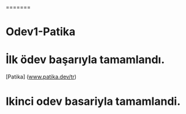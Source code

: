 =======
# Odev1-Patika
# İlk ödev başarıyla tamamlandı.

[Patika] (www.patika.dev/tr)

# Ikinci odev basariyla tamamlandi.
